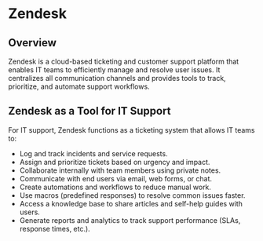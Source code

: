 # Zendesk

## Overview

Zendesk is a cloud-based ticketing and customer support platform that enables IT teams to efficiently manage and resolve user issues. It centralizes all communication channels and provides tools to track, prioritize, and automate support workflows.


## Zendesk as a Tool for IT Support

For IT support, Zendesk functions as a ticketing system that allows IT teams to:

- Log and track incidents and service requests.
- Assign and prioritize tickets based on urgency and impact.
- Collaborate internally with team members using private notes.
- Communicate with end users via email, web forms, or chat.
- Create automations and workflows to reduce manual work.
- Use macros (predefined responses) to resolve common issues faster.
- Access a knowledge base to share articles and self-help guides with users.
- Generate reports and analytics to track support performance (SLAs, response times, etc.).

